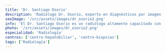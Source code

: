```yaml
---
title: 'Dr. Santiago Osorio'
description: 'Radiólogo Dr. Osorio, experto en diagnósticos por imagen con tecnología avanzada en clínica de corta estancia.'
seoImage: '/src/assets/images/dr_osorio2.png'
info: 'El Dr. Santiago Osorio es un radiólogo altamente capacitado con una sólida formación académica y una amplia experiencia en el campo de la radiología. Su dedicación a la excelencia en la interpretación de imágenes médicas y su habilidad para realizar diagnósticos precisos lo convierten en un profesional altamente respetado en su campo. Con un enfoque centrado en el paciente y una actitud compasiva, el Dr. Osorio trabaja para garantizar que cada paciente reciba la mejor atención posible y se sienta cómodo y seguro durante el proceso de diagnóstico. Su compromiso con la mejora continua y su pasión por la radiología hacen de él un activo invaluable para nuestro equipo médico.'
photo: '/src/assets/images/dr_osorio2.png'
especialidad: 'Radiología'
centros: ['centro-hepatobiliar', 'centro-biopsias']
tags: ['Radiología']
---
```

